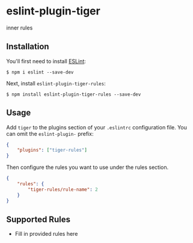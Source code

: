 # eslint-plugin-tiger

inner rules

## Installation

You'll first need to install [ESLint](http://eslint.org):

```
$ npm i eslint --save-dev
```

Next, install `eslint-plugin-tiger-rules`:

```
$ npm install eslint-plugin-tiger-rules --save-dev
```

## Usage

Add `tiger` to the plugins section of your `.eslintrc` configuration file. You can omit the `eslint-plugin-` prefix:

```json
{
    "plugins": ["tiger-rules"]
}
```

Then configure the rules you want to use under the rules section.

```json
{
    "rules": {
        "tiger-rules/rule-name": 2
    }
}
```

## Supported Rules

-   Fill in provided rules here
